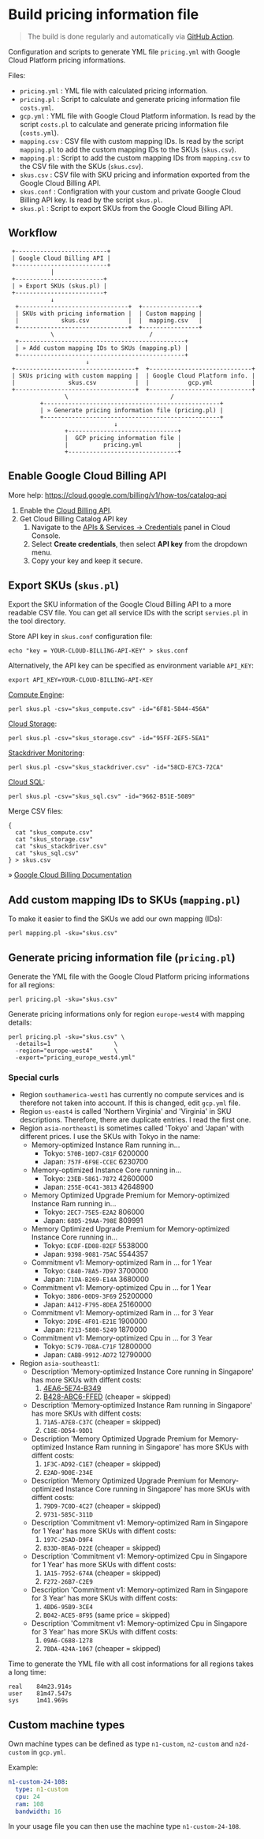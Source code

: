 # Build pricing information file

> The build is done regularly and automatically via [GitHub Action](https://github.com/Cyclenerd/google-cloud-pricing-cost-calculator/actions/workflows/build-pricing.yml).

Configuration and scripts to generate YML file `pricing.yml` with Google Cloud Platform pricing informations.

Files:

* `pricing.yml` : YML file with calculated pricing information.
* `pricing.pl`  : Script to calculate and generate pricing information file `costs.yml`.
* `gcp.yml`     : YML file with Google Cloud Platform information. Is read by the script `costs.pl` to calculate and generate pricing information file (`costs.yml`).
* `mapping.csv` : CSV file with custom mapping IDs. Is read by the script `mapping.pl` to add the custom mapping IDs to the SKUs (`skus.csv`).
* `mapping.pl`  : Script to add the custom mapping IDs from `mapping.csv` to the CSV file with the SKUs (`skus.csv`).
* `skus.csv`    : CSV file with SKU pricing and information exported from the Google Cloud Billing API.
* `skus.conf`   : Configration with your custom and private Google Cloud Billing API key. Is read by the script `skus.pl`.
* `skus.pl`     : Script to export SKUs from the Google Cloud Billing API.

## Workflow

```
 +--------------------------+
 | Google Cloud Billing API |
 +--------------------------+
            |
 +-------------------------+
 | » Export SKUs (skus.pl) |
 +-------------------------+
            ↓
  +-------------------------------+  +----------------+
  | SKUs with pricing information |  | Custom mapping |
  |            skus.csv           |  |  mapping.csv   |
  +-------------------------------+  +----------------+
            \                           /
  +-----------------------------------------------+
  | » Add custom mapping IDs to SKUs (mapping.pl) |
  +-----------------------------------------------+
                      ↓
 +----------------------------------+  +-----------------------------+
 | SKUs pricing with custom mapping |  | Google Cloud Platform info. |
 |               skus.csv           |  |           gcp.yml           |
 +----------------------------------+  +-----------------------------+
                \                             /
         +--------------------------------------------------+
         | » Generate pricing information file (pricing.pl) |
         +--------------------------------------------------+
                              ↓
                +-------------------------------+
                |  GCP pricing information file |
                |          pricing.yml          |
                +-------------------------------+
```

## Enable Google Cloud Billing API

More help: <https://cloud.google.com/billing/v1/how-tos/catalog-api>

1. Enable the [Cloud Billing API](https://console.cloud.google.com/flows/enableapi?apiid=cloudbilling.googleapis.com).
1. Get Cloud Billing Catalog API key
	1. Navigate to the [APIs & Services → Credentials](https://console.cloud.google.com/apis/credentials) panel in Cloud Console.
	1. Select **Create credentials**, then select **API key** from the dropdown menu.
	1. Copy your key and keep it secure.

## Export SKUs (`skus.pl`)

Export the SKU information of the Google Cloud Billing API to a more readable CSV file.
You can get all service IDs with the script `servies.pl` in the tool directory.

Store API key in `skus.conf` configuration file:
```shell
echo "key = YOUR-CLOUD-BILLING-API-KEY" > skus.conf
```

Alternatively, the API key can be specified as environment variable `API_KEY`:
```shell
export API_KEY=YOUR-CLOUD-BILLING-API-KEY
```

[Compute Engine](https://cloud.google.com/compute/):
```shell
perl skus.pl -csv="skus_compute.csv" -id="6F81-5844-456A"
```

[Cloud Storage](https://cloud.google.com/storage/):
```shell
perl skus.pl -csv="skus_storage.csv" -id="95FF-2EF5-5EA1"
```

[Stackdriver Monitoring](https://cloud.google.com/monitoring/):
```shell
perl skus.pl -csv="skus_stackdriver.csv" -id="58CD-E7C3-72CA"
```

[Cloud SQL](https://cloud.google.com/sql/):
```shell
perl skus.pl -csv="skus_sql.csv" -id="9662-B51E-5089"
```

Merge CSV files:
```shell
{
  cat "skus_compute.csv"
  cat "skus_storage.csv"
  cat "skus_stackdriver.csv"
  cat "skus_sql.csv"
} > skus.csv
```

» [Google Cloud Billing Documentation](https://cloud.google.com/billing/v1/how-tos/catalog-api#getting_the_list_of_skus_for_a_service)

## Add custom mapping IDs to SKUs (`mapping.pl`)

To make it easier to find the SKUs we add our own mapping (IDs):
```shell
perl mapping.pl -sku="skus.csv"
```

## Generate pricing information file (`pricing.pl`)

Generate the YML file with the Google Cloud Platform pricing informations for all regions:
```shell
perl pricing.pl -sku="skus.csv"
```

Generate pricing informations only for region `europe-west4` with mapping details:
```shell
perl pricing.pl -sku="skus.csv" \
  -details=1                  \
  -region="europe-west4"      \
  -export="pricing_europe_west4.yml"
```

### Special curls

* Region `southamerica-west1` has currently no compute services and is therefore not taken into account.
  If this is changed, edit `gcp.yml` file.
* Region `us-east4` is called 'Northern Virginia' and 'Virginia' in SKU descriptions.
  Therefore, there are duplicate entries. I read the first one.
* Region `asia-northeast1` is sometimes called 'Tokyo' and 'Japan' with different prices. I use the SKUs with Tokyo in the name:
	* Memory-optimized Instance Ram running in...
		* Tokyo: `570B-10D7-C81F` 6200000
		* Japan: `757F-6F9E-CCEC` 6230700
	* Memory-optimized Instance Core running in...
		* Tokyo: `23EB-5861-7872` 42600000
		* Japan: `255E-0C41-3813` 42648900
	* Memory Optimized Upgrade Premium for Memory-optimized Instance Ram running in...
		* Tokyo: `2EC7-75E5-E2A2` 806000
		* Japan: `68D5-29AA-798E` 809991
	* Memory Optimized Upgrade Premium for Memory-optimized Instance Core running in...
		* Tokyo: `ECDF-ED08-82EF` 5538000
		* Japan: `9398-9081-75AC` 5544357
	* Commitment v1: Memory-optimized Ram in ... for 1 Year
		* Tokyo: `C840-78A5-7D97` 3700000
		* Japan: `71DA-B269-E14A` 3680000
	* Commitment v1: Memory-optimized Cpu in ... for 1 Year
		* Tokyo: `38D6-00D9-3F69` 25200000
		* Japan: `A412-F795-8DEA` 25160000
	* Commitment v1: Memory-optimized Ram in ... for 3 Year
		* Tokyo: `2D9E-4F01-E21E` 1900000
		* Japan: `F213-5808-5249` 1870000
	* Commitment v1: Memory-optimized Cpu in ... for 3 Year
		* Tokyo: `5C79-7D8A-C71F` 12800000
		* Japan: `CABB-9912-AD72` 12790000
* Region `asia-southeast1`:
	* Description 'Memory-optimized Instance Core running in Singapore' has more SKUs with diffent costs:
		1. [4EA6-5E74-B349](https://cloud.google.com/skus/?currency=USD&filter=4EA6-5E74-B349)
		1. [B428-ABC6-FFED](https://cloud.google.com/skus/?currency=USD&filter=B428-ABC6-FFED) (cheaper = skipped)
	* Description 'Memory-optimized Instance Ram running in Singapore' has more SKUs with diffent costs:
		1. `71A5-A7E8-C37C` (cheaper = skipped)
		1. `C18E-DD54-9DD1`
	* Description 'Memory Optimized Upgrade Premium for Memory-optimized Instance Ram running in Singapore' has more SKUs with diffent costs:
		1. `1F3C-AD92-C1E7` (cheaper = skipped)
		1. `E2AD-9D0E-234E`
	* Description 'Memory Optimized Upgrade Premium for Memory-optimized Instance Core running in Singapore' has more SKUs with diffent costs:
		1. `79D9-7C0D-4C27` (cheaper = skipped)
		1. `9731-585C-311D`
	* Description 'Commitment v1: Memory-optimized Ram in Singapore for 1 Year' has more SKUs with diffent costs:
		1. `197C-25AD-D9F4`
		1. `833D-8EA6-D22E` (cheaper = skipped)
	* Description 'Commitment v1: Memory-optimized Cpu in Singapore for 1 Year' has more SKUs with diffent costs:
		1. `1A15-7952-674A` (cheaper = skipped)
		1. `F272-26B7-C2E9`
	* Description 'Commitment v1: Memory-optimized Ram in Singapore for 3 Year' has more SKUs with diffent costs:
		1. `4BD6-95B9-3CE4`
		1. `B042-ACE5-8F95` (same price = skipped)
	* Description 'Commitment v1: Memory-optimized Cpu in Singapore for 3 Year' has more SKUs with diffent costs:
		1. `09A6-C688-1278`
		1. `7BDA-424A-1067` (cheaper = skipped)

Time to generate the YML file with all cost informations for all regions takes a long time:

```
real    84m23.914s
user    81m47.547s
sys     1m41.969s
```

## Custom machine types

Own machine types can be defined as type `n1-custom`, `n2-custom` and `n2d-custom` in `gcp.yml`.

Example:
```yml
n1-custom-24-108:
  type: n1-custom
  cpu: 24
  ram: 108
  bandwidth: 16
```

In your usage file you can then use the machine type `n1-custom-24-108`.
